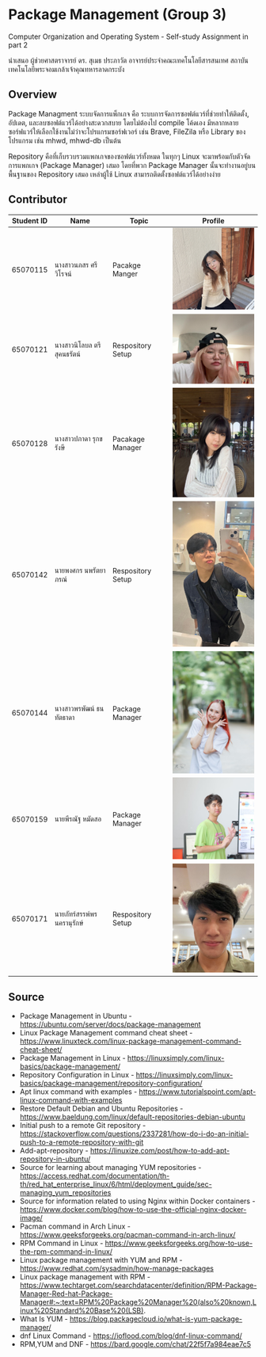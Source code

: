 # Package Management (Group 3)
Computer Organization and Operating System - Self-study Assignment in part 2

นำเสนอ ผู้ช่วยศาสตราจารย์ ดร. สุเมธ ประภาวัต อาจารย์ประจำคณะเทคโนโลยีสารสนเทศ สถาบันเทคโนโลยีพระจอมเกล้าเจ้าคุณทหารลาดกระบัง

## Overview
Package Managment ระบบจัดการแพ็กเกจ คือ ระบบการจัดการซอฟต์แวร์ที่ช่วยทำให้ติดตั้ง, อัปเดต, และลบซอฟต์แวร์ได้อย่างสะดวกสบาย โดยไม่ต้องไป compile โค้ดเอง มีหลากหลายซอร์ฟแวร์ให้เลือกใช้งานไม่ว่าจะโปรแกรมซอร์ฟเวอร์ เช่น Brave, FileZila หรือ Library ของโปรแกรม เช่น mhwd, mhwd-db เป็นต้น

Repository คือที่เก็บรวบรวมแพกเกจของซอฟต์แวร์ทั้งหมด ในทุกๆ Linux จะมาพร้อมกับตัวจัดการแพกเกจ (Package Manager) เสมอ โดยที่พวก Package Manager นั้นจะทำงานอยู่บนพื้นฐานของ Repository เสมอ เหล่าผู้ใช้ Linux สามารถติดตั้งซอฟต์แวร์ได้อย่างง่าย

## Contributor
| Student ID | Name | Topic | Profile |
|--|--|--|--|
| 65070115 | นางสาวนภสร ศรีวิโรจน์ | Pacakge Manger | <img src="assets/image/65070115.jpg" width="250">|
| 65070121 | นางสาวนิโลบล ตรีสุคนธรัตน์ | Respository Setup | <img src="assets/image/65070121.JPG" width="250"> |
| 65070128 | นางสาวปภาดา รุกขรังษี | Pacakage Manager | <img src="assets/image/65070128.JPG" width="250"> |
| 65070142 | นายพงศกร นพรัตยาภรณ์ | Respository Setup | <img src="assets/image/65070142.JPG" width="250"> |
| 65070144 | นางสาวพรพัฒน์ ธนทัตธาดา | Package Manager | <img src="assets/image/65070144.jpg" width="250"> |
| 65070159 | นายพีรณัฐ หมัดสอ | Package Manager | <img src="assets/image/65070159.jpg" width="250"> |
| 65070171 | นายภัทร์สรรพ์พร นครานุรักษ์ | Respository Setup | <img src="assets/image/65070171.JPG" width="250"> |

## Source
* Package Management in Ubuntu - https://ubuntu.com/server/docs/package-management
* Linux Package Management command cheat sheet - https://www.linuxteck.com/linux-package-management-command-cheat-sheet/
* Package Management in Linux - https://linuxsimply.com/linux-basics/package-management/
* Repository Configuration in Linux - https://linuxsimply.com/linux-basics/package-management/repository-configuration/
* Apt linux command with examples - https://www.tutorialspoint.com/apt-linux-command-with-examples
* Restore Default Debian and Ubuntu Repositories - https://www.baeldung.com/linux/default-repositories-debian-ubuntu
* Initial push to a remote Git repository - https://stackoverflow.com/questions/2337281/how-do-i-do-an-initial-push-to-a-remote-repository-with-git
* Add-apt-repository - https://linuxize.com/post/how-to-add-apt-repository-in-ubuntu/
* Source for learning about managing YUM repositories - https://access.redhat.com/documentation/th-th/red_hat_enterprise_linux/6/html/deployment_guide/sec-managing_yum_repositories
* Source for information related to using Nginx within Docker containers - https://www.docker.com/blog/how-to-use-the-official-nginx-docker-image/
* Pacman command in Arch Linux - https://www.geeksforgeeks.org/pacman-command-in-arch-linux/
* RPM Command in Linux - https://www.geeksforgeeks.org/how-to-use-the-rpm-command-in-linux/
* Linux package management with YUM and RPM - https://www.redhat.com/sysadmin/how-manage-packages
* Linux package management with RPM - https://www.techtarget.com/searchdatacenter/definition/RPM-Package-Manager-Red-hat-Package-Manager#:~:text=RPM%20Package%20Manager%20(also%20known,Linux%20Standard%20Base%20(LSB).
* What Is YUM - https://blog.packagecloud.io/what-is-yum-package-manager/
* dnf Linux Command - https://ioflood.com/blog/dnf-linux-command/
* RPM,YUM and DNF - https://bard.google.com/chat/22f5f7a984eae7c5
